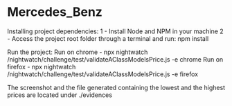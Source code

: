 # Mercedes_Benz
Installing project dependencies:
1 - Install Node and NPM in your machine
2 - Access the project root folder through a terminal and run: npm install

Run the project:
Run on chrome - npx nightwatch /nightwatch/challenge/test/validateAClassModelsPrice.js -e chrome
Run on firefox - npx nightwatch /nightwatch/challenge/test/validateAClassModelsPrice.js -e firefox

The screenshot and the file generated containing the lowest and the highest prices are located under ./evidences
